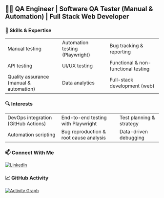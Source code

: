 ## 👨‍💻 QA Engineer | Software QA Tester (Manual & Automation) | Full Stack Web Developer





### 🧠 Skills & Expertise

|                                         |                                         |                                         |
|-----------------------------------------|-----------------------------------------|-----------------------------------------|
| Manual testing                          | Automation testing (Playwright)         | Bug tracking & reporting                |
| API testing                             | UI/UX testing                           | Functional & non-functional testing     |
| Quality assurance (manual & automation) | Data analytics                          | Full-stack development (web)            |

### 🔍 Interests

|                                     |                                      |                                  |
|-------------------------------------|--------------------------------------|----------------------------------|
| DevOps integration (GitHub Actions) | End-to-end testing with Playwright   | Test planning & strategy         |
| Automation scripting                | Bug reproduction & root cause analysis | Data-driven debugging          |



### 📫 Connect With Me  
[![LinkedIn](https://img.shields.io/badge/LinkedIn-29599a?style=flat&logo=linkedin&logoColor=white)](https://www.linkedin.com/in/kdalmirante)
### 📈 GitHub Activity

[![Activity Graph](https://github-readme-activity-graph.vercel.app/graph?username=kibinzxc&theme=github-compact&days=30&custom_title=Activity%20over%20the%20past%2030%20days&hide_border=false&height=250&point=28a642)](https://github.com/kibinzxc?tab=repositories)
